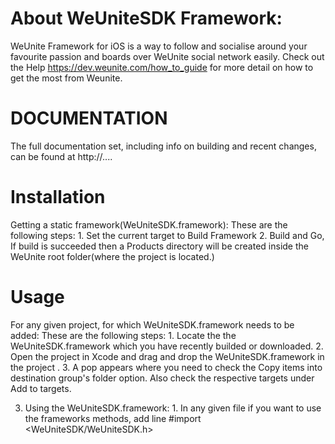 About WeUniteSDK Framework:
==========================
WeUnite Framework for iOS is a way to follow and socialise around your favourite passion and boards over WeUnite social network easily. 
Check out the Help https://dev.weunite.com/how_to_guide for more detail on how to get the most from Weunite.




DOCUMENTATION
=============
The full documentation set, including info on building and recent changes, can
be found at http://....



Installation
=========
Getting a static framework(WeUniteSDK.framework):
       	These are the following steps:
		1. Set the current target to Build Framework 
		2. Build and Go,
	If build is succeeded then a Products directory will be created inside the WeUnite root folder(where the project is located.) 
         

Usage
========
For any given project, for which WeUniteSDK.framework needs to be added:
         These are the following steps:
		1. Locate the the WeUniteSDK.framework which you have recently builded or downloaded.
		2. Open the project in Xcode and drag and drop the WeUniteSDK.framework  in the project .
		3. A pop appears where you need to check the Copy items into destination group's folder option. Also check the respective targets under Add to targets.

3.  Using the  WeUniteSDK.framework:
		1. In any given file if you want to use the frameworks methods, add line
			#import <WeUniteSDK/WeUniteSDK.h> 	